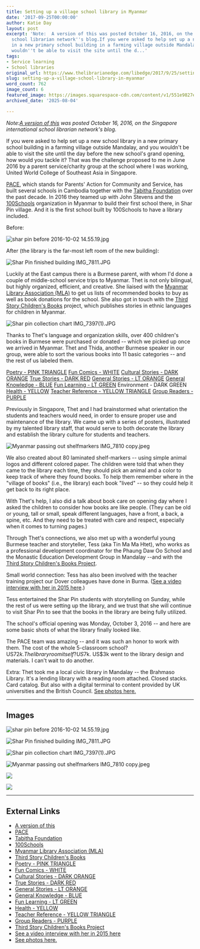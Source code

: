 ```yaml
---
title: Setting up a village school library in Myanmar
date: '2017-09-25T00:00:00'
author: Katie Day
layout: post
excerpt: 'Note:  A version of this was posted October 16, 2016, on the Singapore international
  school librarian network''s blog.If you were asked to help set up a new school library
  in a new primary school building in a farming village outside Mandalay, and you
  wouldn''t be able to visit the site until the d...'
tags:
- Service learning
- School libraries
original_url: https://www.thelibrarianedge.com/libedge/2017/9/25/setting-up-a-village-school-library-in-myanmar
slug: setting-up-a-village-school-library-in-myanmar
word_count: 762
image_count: 6
featured_image: https://images.squarespace-cdn.com/content/v1/551e9827e4b0a00742213303/1506303162421-RUCIFH3OGAQGK602G9HV/shar+pin+before+2016-10-02+14.55.19.jpg
archived_date: '2025-08-04'

---
```


_Note:[A version of this](http://silcsing.blogspot.com/2016/10/setting-up-village-school-library-in.html) was posted October 16, 2016, on the Singapore international school librarian network's blog._

If you were asked to help set up a new school library in a new primary school building in a farming village outside Mandalay, and you wouldn't be able to visit the site until the day before the new school's grand opening, how would you tackle it? That was the challenge proposed to me in June 2016 by a parent service/charity group at the school where I was working, United World College of Southeast Asia in Singapore.

[PACE](https://www.uwcsea.edu.sg/pace), which stands for Parents' Action for Community and Service, has built several schools in Cambodia together with the [Tabitha Foundation](https://tabitha-cambodia.org/) over the past decade. In 2016 they teamed up with John Stevens and the [100Schools](http://100schools.org/) organization in Myanmar to build their first school there, in Shar Pin village. And it is the first school built by 100Schools to have a library included.

Before:

![shar pin before 2016-10-02 14.55.19.jpg](https://images.squarespace-cdn.com/content/v1/551e9827e4b0a00742213303/1506303162421-RUCIFH3OGAQGK602G9HV/shar+pin+before+2016-10-02+14.55.19.jpg)

After \(the library is the far-most left room of the new building\):

![Shar Pin finished building IMG_7811.JPG](https://images.squarespace-cdn.com/content/v1/551e9827e4b0a00742213303/1506303216197-HU4SA0NZ0WD5Z8Q0RLRK/Shar+Pin+finished+building+IMG_7811.JPG)

Luckily at the East campus there is a Burmese parent, with whom I'd done a couple of middle-school service trips to Myanmar. Thet is not only bilingual, but highly organized, efficient, and creative. She liaised with the [Myanmar Library Association \(MLA\)](https://www.facebook.com/Myanmar-Library-Association-759155320812626/) to get us lists of recommended books to buy as well as book donations for the school. She also got in touch with the [Third Story Children's Books](https://www.facebook.com/thirdstorychildrenbooks) project, which publishes stories in ethnic languages for children in Myanmar.

![Shar pin collection chart IMG_7397\(1\).JPG](https://images.squarespace-cdn.com/content/v1/551e9827e4b0a00742213303/1506333710506-7DGEHV2TTSISWVKJY49S/Shar+pin+collection+chart+IMG_7397%281%29.JPG)

Thanks to Thet's language and organization skills, over 400 children's books in Burmese were purchased or donated -- which we picked up once we arrived in Myanmar. Thet and Thida, another Burmese speaker in our group, were able to sort the various books into 11 basic categories -- and the rest of us labeled them.

[Poetry - PINK TRIANGLE](https://photos.app.goo.gl/Fo0zScoO9iGbB9u43)
[Fun Comics - WHITE](https://photos.app.goo.gl/BCawapA1VJAGqGfV2)
[Cultural Stories - DARK ORANGE](https://photos.app.goo.gl/wNkfyTufSW5ezfRi1)
[True Stories - DARK RED](https://photos.app.goo.gl/PCuxNgnXqzAAEj872)
[General Stories - LT ORANGE](https://photos.app.goo.gl/rXzdmSQAq9RL27Ti1)
[General Knowledge - BLUE](https://photos.app.goo.gl/ASVAB8ZgyASiPo5q2)
[Fun Learning - LT GREEN](https://photos.app.goo.gl/JkOCrqvReiNw4bGq2)
Environment - DARK GREEN
[Health - YELLOW](https://photos.app.goo.gl/QfreigD81Kw97TkJ3)
[Teacher Reference - YELLOW TRIANGLE](https://photos.app.goo.gl/0ZT2w2SBPn8FHwlv2)
[Group Readers - PURPLE](https://photos.app.goo.gl/cdFTjxNXw3cKJvn53)

Previously in Singapore, Thet and I had brainstormed what orientation the students and teachers would need, in order to ensure proper use and maintenance of the library. We came up with a series of posters, illustrated by my talented library staff, that would serve to both decorate the library and establish the library culture for students and teachers.

![Myanmar passing out shelfmarkers IMG_7810 copy.jpeg](https://images.squarespace-cdn.com/content/v1/551e9827e4b0a00742213303/1506306807148-8LSI1D2O2ZXUYMT1I4E0/Myanmar+passing+out+shelfmarkers+IMG_7810+copy.jpeg)

We also created about 80 laminated shelf-markers -- using simple animal logos and different colored paper. The children were told that when they came to the library each time, they should pick an animal and a color to keep track of where they found books. To help them remember where in the "village of books" \(i.e., the library\) each book "lived" -- so they could help it get back to its right place.

With Thet's help, I also did a talk about book care on opening day where I asked the children to consider how books are like people. \(They can be old or young, tall or small, speak different languages, have a front, a back, a spine, etc. And they need to be treated with care and respect, especially when it comes to turning pages.\)

Through Thet's connections, we also met up with a wonderful young Burmese teacher and storyteller, Tess \(aka Tin Ma Ma Htet\), who works as a professional development coordinator for the Phaung Daw Oo School and the Monastic Education Development Group in Mandalay --and with the [Third Story Children's Books Project](https://thirdstoryproject.blogspot.com/).

Small world connection: Tess has also been involved with the teacher training project our Dover colleagues have done in Burma. \([See a video interview with her in 2015 here](https://www.youtube.com/watch?v=wndNBf6zoxQ).\)

Tess entertained the Shar Pin students with storytelling on Sunday, while the rest of us were setting up the library, and we trust that she will continue to visit Shar Pin to see that the books in the library are being fully utilized.

The school's official opening was Monday, October 3, 2016 -- and here are some basic shots of what the library finally looked like.

The PACE team was amazing -- and it was such an honor to work with them. The cost of the whole 5-classroom school? US$72k. The library room itself? US$7k. US$3k went to the library design and materials. I can't wait to do another.

Extra: Thet took me a local civic library in Mandalay -- the Brahmaso Library. It's a lending library with a reading room attached. Closed stacks. Card catalog. But also with a digital terminal to content provided by UK universities and the British Council. [See photos here.](https://goo.gl/photos/RipcLUaoJ4FH7i6H9)

---

## Images

![shar pin before 2016-10-02 14.55.19.jpg](https://images.squarespace-cdn.com/content/v1/551e9827e4b0a00742213303/1506303162421-RUCIFH3OGAQGK602G9HV/shar+pin+before+2016-10-02+14.55.19.jpg)

![Shar Pin finished building IMG_7811.JPG](https://images.squarespace-cdn.com/content/v1/551e9827e4b0a00742213303/1506303216197-HU4SA0NZ0WD5Z8Q0RLRK/Shar+Pin+finished+building+IMG_7811.JPG)

![Shar pin collection chart IMG_7397(1).JPG](https://images.squarespace-cdn.com/content/v1/551e9827e4b0a00742213303/1506333710506-7DGEHV2TTSISWVKJY49S/Shar+pin+collection+chart+IMG_7397%281%29.JPG)

![Myanmar passing out shelfmarkers IMG_7810 copy.jpeg](https://images.squarespace-cdn.com/content/v1/551e9827e4b0a00742213303/1506306807148-8LSI1D2O2ZXUYMT1I4E0/Myanmar+passing+out+shelfmarkers+IMG_7810+copy.jpeg)

![](https://assets.squarespace.com/universal/images-v6/default-avatar.png)

![](https://assets.squarespace.com/universal/images-v6/default-avatar.png)



---

## External Links

- [A version of this](http://silcsing.blogspot.com/2016/10/setting-up-village-school-library-in.html)
- [PACE](https://www.uwcsea.edu.sg/pace)
- [Tabitha Foundation](https://tabitha-cambodia.org/)
- [100Schools](http://100schools.org/)
- [Myanmar Library Association (MLA)](https://www.facebook.com/Myanmar-Library-Association-759155320812626/)
- [Third Story Children's Books](https://www.facebook.com/thirdstorychildrenbooks)
- [Poetry - PINK TRIANGLE](https://photos.app.goo.gl/Fo0zScoO9iGbB9u43)
- [Fun Comics - WHITE](https://photos.app.goo.gl/BCawapA1VJAGqGfV2)
- [Cultural Stories - DARK ORANGE](https://photos.app.goo.gl/wNkfyTufSW5ezfRi1)
- [True Stories - DARK RED](https://photos.app.goo.gl/PCuxNgnXqzAAEj872)
- [General Stories - LT ORANGE](https://photos.app.goo.gl/rXzdmSQAq9RL27Ti1)
- [General Knowledge - BLUE](https://photos.app.goo.gl/ASVAB8ZgyASiPo5q2)
- [Fun Learning - LT GREEN](https://photos.app.goo.gl/JkOCrqvReiNw4bGq2)
- [Health - YELLOW](https://photos.app.goo.gl/QfreigD81Kw97TkJ3)
- [Teacher Reference - YELLOW TRIANGLE](https://photos.app.goo.gl/0ZT2w2SBPn8FHwlv2)
- [Group Readers - PURPLE](https://photos.app.goo.gl/cdFTjxNXw3cKJvn53)
- [Third Story Children's Books Project](https://thirdstoryproject.blogspot.com/)
- [See a video interview with her in 2015 here](https://www.youtube.com/watch?v=wndNBf6zoxQ)
- [See photos here.](https://goo.gl/photos/RipcLUaoJ4FH7i6H9)
